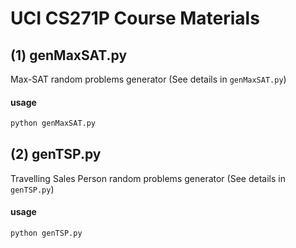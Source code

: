 # UCI CS271P Course Materials
## (1) genMaxSAT.py
Max-SAT random problems generator (See details in `genMaxSAT.py`)
#### usage
```bash
python genMaxSAT.py
```

## (2) genTSP.py
Travelling Sales Person random problems generator (See details in `genTSP.py`)
#### usage
```bash
python genTSP.py
```
